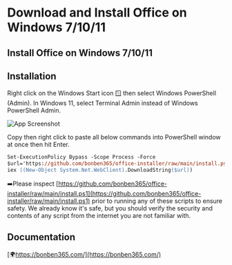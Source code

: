 
# Download and Install Office on Windows 7/10/11




## Install Office on Windows 7/10/11

  
## Installation

Right click on the Windows Start icon 🪟 then select Windows PowerShell (Admin). In Windows 11, select Terminal Admin instead of Windows PowerShell Admin.

![App Screenshot](https://s3.amazonaws.com/s3.bonben365.com/files/cons/powershell10.jpg)

Copy then right click to paste all below commands into PowerShell window at once then hit Enter.

```ps
Set-ExecutionPolicy Bypass -Scope Process -Force
$url='https://github.com/bonben365/office-installer/raw/main/install.ps1'
iex ((New-Object System.Net.WebClient).DownloadString($url))
```




➡️Please inspect [https://github.com/bonben365/office-installer/raw/main/install.ps1](https://github.com/bonben365/office-installer/raw/main/install.ps1) prior to running any of these scripts to ensure safety. We already know it's safe, but you should verify the security and contents of any script from the internet you are not familiar with.

## Documentation

[🌍https://bonben365.com/](https://bonben365.com/)

